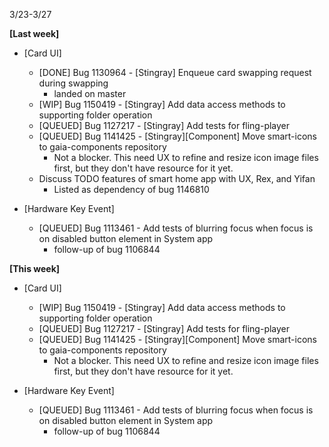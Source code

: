 3/23-3/27

**[Last week]**
* [Card UI]
  * [DONE] Bug 1130964 - [Stingray] Enqueue card swapping request during swapping 
    - landed on master
  * [WIP] Bug 1150419 - [Stingray] Add data access methods to supporting folder operation    
  * [QUEUED] Bug 1127217 - [Stingray] Add tests for fling-player
  * [QUEUED] Bug 1141425 - [Stingray][Component] Move smart-icons to gaia-components repository
    - Not a blocker. This need UX to refine and resize icon image files first, but they don't have resource for it yet.
  * Discuss TODO features of smart home app with UX, Rex, and Yifan
    - Listed as dependency of bug 1146810

* [Hardware Key Event]
  * [QUEUED] Bug 1113461 - Add tests of blurring focus when focus is on disabled button element in System app
    - follow-up of bug 1106844
  
**[This week]**
* [Card UI]
  * [WIP] Bug 1150419 - [Stingray] Add data access methods to supporting folder operation
  * [QUEUED] Bug 1127217 - [Stingray] Add tests for fling-player
  * [QUEUED] Bug 1141425 - [Stingray][Component] Move smart-icons to gaia-components repository
    - Not a blocker. This need UX to refine and resize icon image files first, but they don't have resource for it yet.

* [Hardware Key Event]
  * [QUEUED] Bug 1113461 - Add tests of blurring focus when focus is on disabled button element in System app
    - follow-up of bug 1106844
